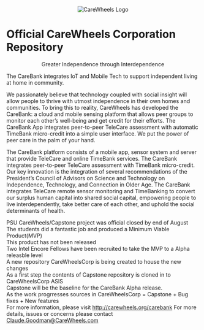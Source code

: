 <p align="center">
  <img src="http://carewheels.org/images/CareWheelsLogoName-FractalMandala-Trans-100x100.png" alt="CareWheels Logo"/>
</p>


# Official CareWheels Corporation Repository  

<p align="center">
Greater Independence through Interdependence

The CareBank integrates IoT and Mobile Tech to support independent living at home in community.
</p>

We passionately believe that technology coupled with social insight will allow people to thrive with utmost independence in their own homes and communities. To bring this to reality, CareWheels has developed the CareBank: a cloud and mobile sensing platform that allows peer groups to monitor each other’s well-being and get credit for their efforts. The CareBank App integrates peer-to-peer TeleCare assessment with automatic TimeBank micro-credit into a simple user interface. We put the power of peer care in the palm of your hand.

The CareBank platform consists of a mobile app, sensor system and server that provide TeleCare and 
online TimeBank services. The CareBank integrates peer-to-peer TeleCare assessment with TimeBank micro-credit. 
Our key innovation is the integration of several recommendations of the President’s Council of Advisors on 
Science and Technology on Independence, Technology, and Connection in Older Age. The CareBank integrates 
TeleCare remote sensor monitoring and TimeBanking to convert our surplus human capital into shared social capital, 
empowering people to live interdependently, take better care of each other, and uphold the social determinants of health.

PSU CareWheels/Capstone project was official closed by end of August  
The students did a fantastic job and produced a Minimum Viable Product(MVP)  
This product has not been released  
Two Intel Encore Fellows have been recruited to take the MVP to a Alpha releasble level  
A new repository CareWheelsCorp is being created to house the new changes  
As a first step the contents of Capstone repository is cloned in to CareWheelsCorp ASIS  
Capstone will be the baseline for the CareBank Alpha release.  
As the work progrresses sources in CareWheelsCorp = Capstone + Bug fixes + New features  
For more information, please visit http://carewheels.org/carebank
For more details, issues or concerns please contact Claude.Goodman@CareWheels.com  
